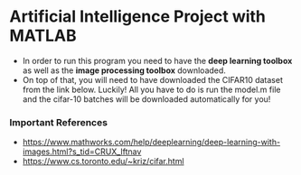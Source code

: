 # Artificial Intelligence Project with MATLAB
- In order to run this program you need to have the **deep learning toolbox** as well as the **image processing toolbox** downloaded.
- On top of that, you will need to have downloaded the CIFAR10 dataset from the link below. Luckily! All you have to do is run the model.m file and the cifar-10 batches will be downloaded automatically for you!

### Important References 
- https://www.mathworks.com/help/deeplearning/deep-learning-with-images.html?s_tid=CRUX_lftnav
- https://www.cs.toronto.edu/~kriz/cifar.html 
